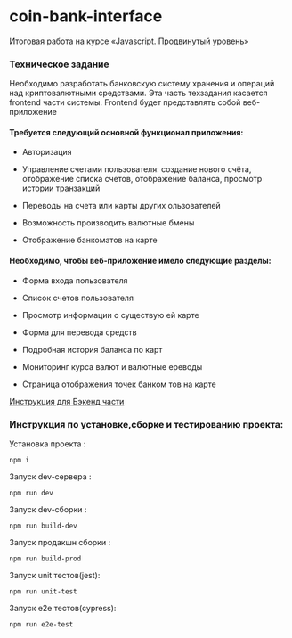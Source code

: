 # coin-bank-interface
Итоговая работа на курсе «Javascript. Продвинутый уровень» 

### Техническое задание

Необходимо разработать банковскую систему хранения
и операций над криптовалютными средствами.
Эта часть техзадания касается frontend части системы. Frontend будет представлять собой веб-приложение

#### Требуется следующий основной функционал приложения:

* Авторизация

* Управление счетами пользователя: создание нового счёта, отображение списка счетов, отображение баланса, просмотр истории транзакций

* Переводы на счета или карты других ользователей

* Возможность производить валютные бмены

* Отображение банкоматов на карте


#### Необходимо, чтобы веб-приложение имело следующие разделы:

- Форма входа пользователя
  
- Список счетов пользователя

- Просмотр информации о существую ей карте

- Форма для перевода средств

- Подробная история баланса по карт
- Мониторинг курса валют и валютные ереводы

- Страница отображения точек банком тов на карте

[Инструкция для Бэкенд части](/backend/README.md)

### Инструкция по установке,сборке и тестированию проекта:

 Установка проекта :
```
npm i 
```

 Запуск dev-сервера :

```
npm run dev
```

 Запуск dev-сборки :
```
npm run build-dev
```
 Запуск продакшн сборки :
 ```
npm run build-prod
 ```

Запуск unit тестов(jest):
```
npm run unit-test
```

Запуск e2e тестов(cypress):
```
npm run e2e-test
```